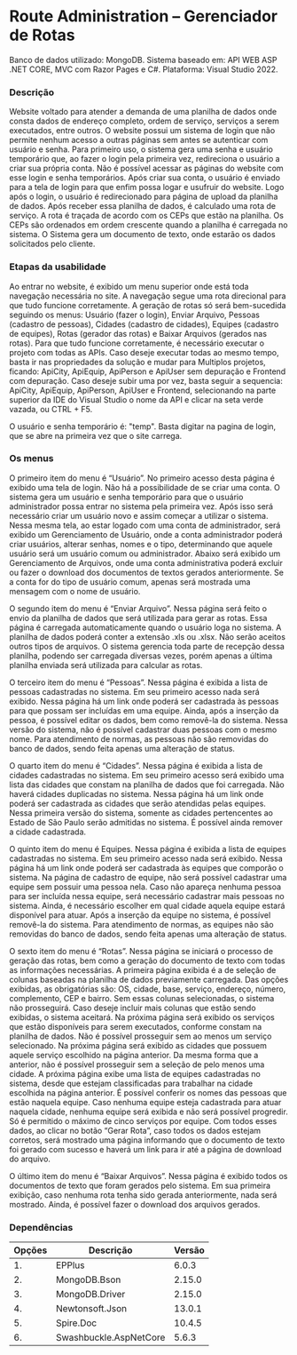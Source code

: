 # Route Administration – Gerenciador de Rotas

Banco de dados utilizado: MongoDB.
Sistema baseado em: API WEB ASP .NET CORE, MVC com Razor Pages e C#.
Plataforma: Visual Studio 2022.

### Descrição

Website voltado para atender a demanda de uma planilha de dados onde consta dados de endereço completo, ordem de serviço, serviços a serem executados, entre outros.
O website possui um sistema de login que não permite nenhum acesso a outras páginas sem antes se autenticar com usuário e senha.
Para primeiro uso, o sistema gera uma senha e usuário temporário que, ao fazer o login pela primeira vez, redireciona o usuário a criar sua própria conta. Não é possível acessar as páginas do website com esse login e senha temporários.
Após criar sua conta, o usuário é enviado para a tela de login para que enfim possa logar e usufruir do website. Logo após o login, o usuário é redirecionado para página de upload da planilha de dados.
Após receber essa planilha de dados, é calculado uma rota de serviço. A rota é traçada de acordo com os CEPs que estão na planilha. Os CEPs são ordenados em ordem crescente quando a planilha é carregada no sistema.
O Sistema gera um documento de texto, onde estarão os dados solicitados pelo cliente.

### Etapas da usabilidade
Ao entrar no website, é exibido um menu superior onde está toda navegação necessária no site. A navegação segue uma rota direcional para que tudo funcione corretamente. A geração de rotas só será bem-sucedida seguindo os menus: Usuário (fazer o login), Enviar Arquivo, Pessoas (cadastro de pessoas), Cidades (cadastro de cidades), Equipes (cadastro de equipes), Rotas (gerador das rotas) e Baixar Arquivos (gerados nas rotas). Para que tudo funcione corretamente, é necessário executar o projeto com todas as APIs. Caso deseje executar todas ao mesmo tempo, basta ir nas propriedades da solução e mudar para Multiplos projetos, ficando: ApiCity, ApiEquip, ApiPerson e ApiUser sem depuração e Frontend com depuração. Caso deseje subir uma por vez, basta seguir a sequencia: ApiCity, ApiEquip, ApiPerson, ApiUser e Frontend, selecionando na parte superior da IDE do Visual Studio o nome da API e clicar na seta verde vazada, ou CTRL + F5. 

O usuário e senha temporário é: "temp". Basta digitar na pagina de login, que se abre na primeira vez que o site carrega.

### Os menus

O primeiro item do menu é “Usuário”. No primeiro acesso desta página é exibido uma tela de login. Não há a possibilidade de se criar uma conta. O sistema gera um usuário e senha temporário para que o usuário administrador possa entrar no sistema pela primeira vez. Após isso será necessário criar um usuário novo e assim começar a utilizar o sistema. Nessa mesma tela, ao estar logado com uma conta de administrador, será exibido um Gerenciamento de Usuário, onde a conta administrador poderá criar usuários, alterar senhas, nomes e o tipo, determinando que aquele usuário será um usuário comum ou administrador. Abaixo será exibido um Gerenciamento de Arquivos, onde uma conta administrativa poderá excluir ou fazer o download dos documentos de textos gerados anteriormente. Se a conta for do tipo de usuário comum, apenas será mostrada uma mensagem com o nome de usuário.

O segundo item do menu é “Enviar Arquivo”.  Nessa página será feito o envio da planilha de dados que será utilizada para gerar as rotas. Essa página é carregada automaticamente quando o usuário loga no sistema. A planilha de dados poderá conter a extensão .xls ou .xlsx. Não serão aceitos outros tipos de arquivos. O sistema gerencia toda parte de recepção dessa planilha, podendo ser carregada diversas vezes, porém apenas a última planilha enviada será utilizada para calcular as rotas.

O terceiro item do menu é “Pessoas”. Nessa página é exibida a lista de pessoas cadastradas no sistema. Em seu primeiro acesso nada será exibido. Nessa página  há um link onde poderá ser cadastrada às pessoas para que possam ser incluídas em uma equipe. Ainda, após a inserção da pessoa, é possível editar os dados, bem como removê-la do sistema. Nessa versão do sistema, não é possível cadastrar duas pessoas com o mesmo nome. Para atendimento de normas, as pessoas não são removidas do banco de dados, sendo feita apenas uma alteração de status.

O quarto item do menu é “Cidades”. Nessa página é exibida a lista de cidades cadastradas no sistema. Em seu primeiro acesso será exibido uma lista das cidades que constam na planilha de dados que foi carregada. Não haverá cidades duplicadas no sistema. Nessa página há um link onde poderá ser cadastrada as cidades que serão atendidas pelas equipes. Nessa primeira versão do sistema, somente as cidades pertencentes ao Estado de São Paulo serão admitidas no sistema. É possível ainda remover a cidade cadastrada.

O quinto item do menu é Equipes. Nessa página é exibida a lista de equipes cadastradas no sistema. Em seu primeiro acesso nada será exibido. Nessa página há um link onde poderá ser cadastrada às equipes que comporão o sistema. Na página de cadastro de equipe, não será possível cadastrar uma equipe sem possuir uma pessoa nela. Caso não apareça nenhuma pessoa para ser incluída nessa equipe, será necessário cadastrar mais pessoas no sistema. Ainda, é necessário escolher em qual cidade aquela equipe estará disponível para atuar. Após a inserção da equipe no sistema, é possível removê-la do sistema. Para atendimento de normas, as equipes não são removidas do banco de dados, sendo feita apenas uma alteração de status.

O sexto item do menu é “Rotas”. Nessa página se iniciará o processo de geração das rotas, bem como a geração do documento de texto com todas as informações necessárias. A primeira página exibida é a de seleção de colunas baseadas na planilha de dados previamente carregada. Das opções exibidas, as obrigatórias são: OS, cidade, base, serviço, endereço, número, complemento, CEP e bairro. Sem essas colunas selecionadas, o sistema não prosseguirá. Caso deseje incluir mais colunas que estão sendo exibidas, o sistema aceitará. Na próxima página será exibido os serviços que estão disponíveis para serem executados, conforme constam na planilha de dados. Não é possível prosseguir sem ao menos um serviço selecionado. Na próxima página será exibido as cidades que possuem aquele serviço escolhido na página anterior. Da mesma forma que a anterior, não é possível prosseguir sem a seleção de pelo menos uma cidade. A próxima página exibe uma lista de equipes cadastradas no sistema, desde que estejam classificadas para trabalhar na cidade escolhida na página anterior. É possível conferir os nomes das pessoas que estão naquela equipe. Caso nenhuma equipe esteja cadastrada para atuar naquela cidade, nenhuma equipe será exibida e não será possível progredir. Só é permitido o máximo de cinco serviços por equipe. Com todos esses dados, ao clicar no botão “Gerar Rota”, caso todos os dados estejam corretos, será mostrado uma página informando que o documento de texto foi gerado com sucesso e haverá um link para ir até a página de download do arquivo.

O último item do menu é “Baixar Arquivos”. Nessa página é exibido todos os documentos de texto que foram gerados pelo sistema. Em sua primeira exibição, caso nenhuma rota tenha sido gerada anteriormente, nada será mostrado. Ainda, é possível fazer o download dos arquivos gerados.

### Dependências

| __Opções__ | __Descrição__ | __Versão__ |
|-----|---------------------------|-----|
| 1. | EPPlus | 6.0.3 |
| 2. | MongoDB.Bson | 2.15.0 |
| 3. | MongoDB.Driver | 2.15.0 |
| 4. | Newtonsoft.Json | 13.0.1 |
| 5. |Spire.Doc | 10.4.5 |
| 6. | Swashbuckle.AspNetCore | 5.6.3 |
